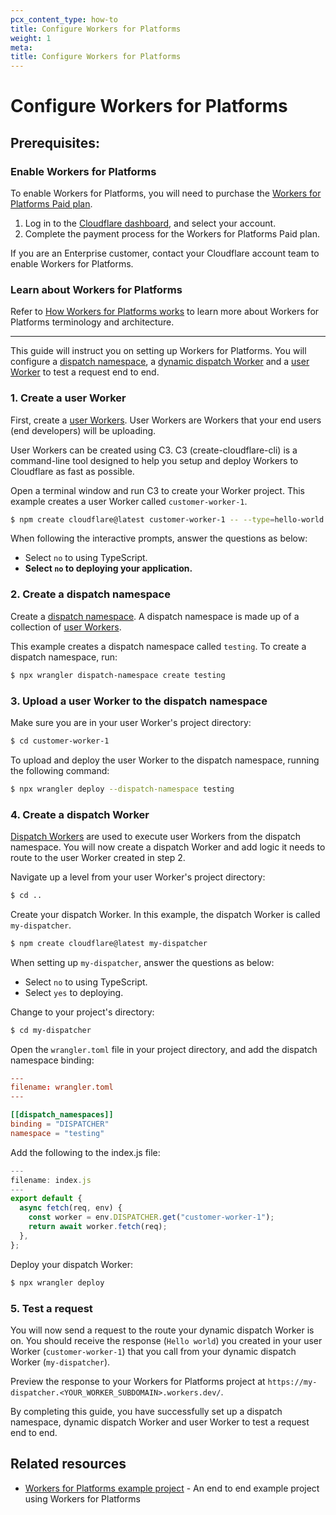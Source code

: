```yaml
---
pcx_content_type: how-to
title: Configure Workers for Platforms
weight: 1
meta:
title: Configure Workers for Platforms
---
```


# Configure Workers for Platforms


## Prerequisites:

### Enable Workers for Platforms

To enable Workers for Platforms, you will need to purchase the [Workers for Platforms Paid plan](/cloudflare-for-platforms/workers-for-platforms/platform/pricing/).

1. Log in to the [Cloudflare dashboard](https://dash.cloudflare.com/?to=/:account/workers-for-platforms), and select your account.
2. Complete the payment process for the Workers for Platforms Paid plan.

If you are an Enterprise customer, contact your Cloudflare account team to enable Workers for Platforms. 

### Learn about Workers for Platforms

Refer to [How Workers for Platforms works](/cloudflare-for-platforms/workers-for-platforms/reference/how-workers-for-platforms-works/) to learn more about Workers for Platforms terminology and architecture.

---
This guide will instruct you on setting up Workers for Platforms. You will configure a [dispatch namespace](/cloudflare-for-platforms/workers-for-platforms/reference/how-workers-for-platforms-works/#dispatch-namespace), a [dynamic dispatch Worker](/cloudflare-for-platforms/workers-for-platforms/reference/how-workers-for-platforms-works/#dynamic-dispatch-worker) and a [user Worker](/cloudflare-for-platforms/workers-for-platforms/reference/how-workers-for-platforms-works/#user-workers) to test a request end to end.

### 1. Create a user Worker

First, create a [user Workers](/cloudflare-for-platforms/workers-for-platforms/reference/how-workers-for-platforms-works/#user-workers). User Workers are Workers that your end users (end developers) will be uploading.

User Workers can be created using C3. C3 (create-cloudflare-cli) is a command-line tool designed to help you setup and deploy Workers to Cloudflare as fast as possible.

Open a terminal window and run C3 to create your Worker project. This example creates a user Worker called `customer-worker-1`.


```sh
$ npm create cloudflare@latest customer-worker-1 -- --type=hello-world
```

When following the interactive prompts, answer the questions as below:

- Select `no` to using TypeScript.
- **Select `no` to deploying your application.**

### 2. Create a dispatch namespace

Create a [dispatch namespace](/cloudflare-for-platforms/workers-for-platforms/reference/how-workers-for-platforms-works/#dispatch-namespace). A dispatch namespace is made up of a collection of [user Workers](/cloudflare-for-platforms/workers-for-platforms/reference/how-workers-for-platforms-works/#user-workers).

This example creates a dispatch namespace called `testing`. To create a dispatch namespace, run:

```sh
$ npx wrangler dispatch-namespace create testing
```

### 3. Upload a user Worker to the dispatch namespace

Make sure you are in your user Worker's project directory:

```sh
$ cd customer-worker-1
```

To upload and deploy the user Worker to the dispatch namespace, running the following command:

```sh
$ npx wrangler deploy --dispatch-namespace testing
```

### 4. Create a dispatch Worker

[Dispatch Workers](/cloudflare-for-platforms/workers-for-platforms/reference/how-workers-for-platforms-works/#dynamic-dispatch-worker) are used to execute user Workers from the dispatch namespace. You will now create a dispatch Worker and add logic it needs to route to the user Worker created in step 2.


Navigate up a level from your user Worker's project directory:
```sh
$ cd ..
```

Create your dispatch Worker. In this example, the dispatch Worker is called `my-dispatcher`.

```sh
$ npm create cloudflare@latest my-dispatcher
```

When setting up `my-dispatcher`, answer the questions as below:

- Select `no` to using TypeScript.
- Select `yes` to deploying.

Change to your project's directory:

```sh
$ cd my-dispatcher
```

Open the `wrangler.toml` file in your project directory, and add the dispatch namespace binding:

```toml
---
filename: wrangler.toml
---

[[dispatch_namespaces]]
binding = "DISPATCHER"
namespace = "testing"
```

Add the following to the index.js file:

```js
---
filename: index.js
---
export default {
  async fetch(req, env) {
    const worker = env.DISPATCHER.get("customer-worker-1");
    return await worker.fetch(req);
  },
};
```

Deploy your dispatch Worker:

```sh
$ npx wrangler deploy
```

### 5. Test a request

You will now send a request to the route your dynamic dispatch Worker is on. You should receive the response (`Hello world`) you created in your user Worker (`customer-worker-1`) that you call from your dynamic dispatch Worker (`my-dispatcher`).

Preview the response to your Workers for Platforms project at `https://my-dispatcher.<YOUR_WORKER_SUBDOMAIN>.workers.dev/`.

By completing this guide, you have successfully set up a dispatch namespace, dynamic dispatch Worker and user Worker to test a request end to end.


## Related resources

* [Workers for Platforms example project](https://github.com/cloudflare/workers-for-platforms-example) - An end to end example project using Workers for Platforms
